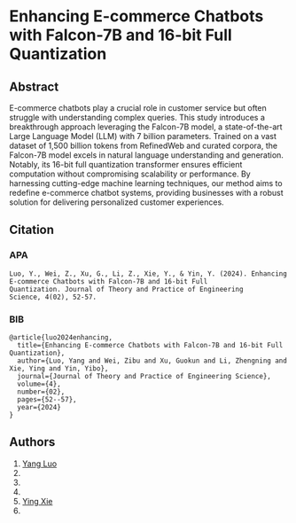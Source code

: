 # Enhancing E-commerce Chatbots with Falcon-7B and 16-bit Full Quantization

## Abstract
E-commerce chatbots play a crucial role in customer service but often struggle with understanding complex
queries. This study introduces a breakthrough approach leveraging the Falcon-7B model, a state-of-the-art Large
Language Model (LLM) with 7 billion parameters. Trained on a vast dataset of 1,500 billion tokens from RefinedWeb and
curated corpora, the Falcon-7B model excels in natural language understanding and generation. Notably, its 16-bit full
quantization transformer ensures efficient computation without compromising scalability or performance. By harnessing
cutting-edge machine learning techniques, our method aims to redefine e-commerce chatbot systems, providing businesses
with a robust solution for delivering personalized customer experiences.

## Citation
### APA
```
Luo, Y., Wei, Z., Xu, G., Li, Z., Xie, Y., & Yin, Y. (2024). Enhancing E-commerce Chatbots with Falcon-7B and 16-bit Full Quantization. Journal of Theory and Practice of Engineering Science, 4(02), 52-57.
```

### BIB
```
@article{luo2024enhancing,
  title={Enhancing E-commerce Chatbots with Falcon-7B and 16-bit Full Quantization},
  author={Luo, Yang and Wei, Zibu and Xu, Guokun and Li, Zhengning and Xie, Ying and Yin, Yibo},
  journal={Journal of Theory and Practice of Engineering Science},
  volume={4},
  number={02},
  pages={52--57},
  year={2024}
}
```
## Authors
1. [Yang Luo](https://github.com/LuoYangDxx)
2.
3.
4.
5. [Ying Xie](https://github.com/Florax1218)
6.
